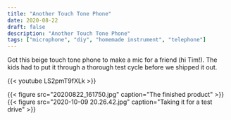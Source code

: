 ```yaml
---
title: "Another Touch Tone Phone"
date: 2020-08-22
draft: false
description: "Another Touch Tone Phone"
tags: ["microphone", "diy", "homemade instrument", "telephone"]
---
```

Got this beige touch tone phone to make a mic for a friend (hi Tim!). The kids had to put it through a thorough test cycle before we shipped it out.

{{< youtube LS2pmT9fXLk >}}

{{< figure src="20200822_161750.jpg" caption="The finished product" >}}
{{< figure src="2020-10-09 20.26.42.jpg" caption="Taking it for a test drive" >}}
